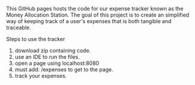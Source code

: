 This GitHub pages hosts the code for our expense tracker known as the Money Allocation Station. The goal of this project is to create an simplified way of keeping track of a user's expenses that is both tangible and traceable. 

Steps to use the tracker
1. download zip containing code.
2. use an IDE to run the files.
3. open a page using localhost:8080
4. must add: /expenses to get to the page.
5. track your expenses. 
